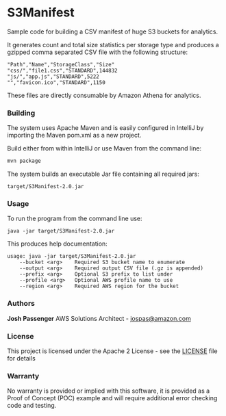 # S3Manifest

Sample code for building a CSV manifest of huge S3 buckets for analytics.

It generates count and total size statistics per storage type and produces a gzipped comma separated CSV file with the following structure:

	"Path","Name","StorageClass","Size"
	"css/","file1.css","STANDARD",144832
	"js/","app.js","STANDARD",5222
	"","favicon.ico","STANDARD",1150

These files are directly consumable by Amazon Athena for analytics.

### Building


The system uses Apache Maven and is easily configured in IntelliJ by importing the Maven pom.xml as a new project.

Build either from within IntelliJ or use Maven from the command line:

```bash
mvn package
```

The system builds an executable Jar file containing all required jars:

	target/S3Manifest-2.0.jar

### Usage

To run the program from the command line use:

	java -jar target/S3Manifest-2.0.jar
	
This produces help documentation:

	usage: java -jar target/S3Manifest-2.0.jar
	    --bucket <arg>    Required S3 bucket name to enumerate
	    --output <arg>    Required output CSV file (.gz is appended)
	    --prefix <arg>    Optional S3 prefix to list under
	    --profile <arg>   Optional AWS profile name to use
	    --region <arg>    Required AWS region for the bucket

### Authors

**Josh Passenger** AWS Solutions Architect - [jospas@amazon.com](mailto:jospas@amazon.com)

### License

This project is licensed under the Apache 2 License - see the [LICENSE](LICENSE) file for details

### Warranty

No warranty is provided or implied with this software,
it is provided as a Proof of Concept (POC) example and will require additional error checking code and testing.

